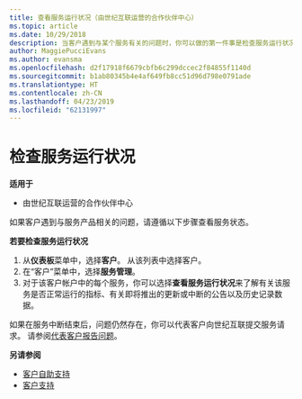 ```yaml
---
title: 查看服务运行状况（由世纪互联运营的合作伙伴中心）
ms.topic: article
ms.date: 10/29/2018
description: 当客户遇到与某个服务有关的问题时，你可以做的第一件事是检查服务运行状况。
author: MaggiePucciEvans
ms.author: evansma
ms.openlocfilehash: d2f17918f6679cbfb6c299dccec2f84855f1140d
ms.sourcegitcommit: b1ab80345b4e4af649fb8cc51d96d798e0791ade
ms.translationtype: HT
ms.contentlocale: zh-CN
ms.lasthandoff: 04/23/2019
ms.locfileid: "62131997"
---
```

# <a name="check-service-health"></a>检查服务运行状况

**适用于**

-   由世纪互联运营的合作伙伴中心


如果客户遇到与服务产品相关的问题，请遵循以下步骤查看服务状态。

**若要检查服务运行状况**

1.  从**仪表板**菜单中，选择**客户**。 从该列表中选择客户。
2.  在“客户”菜单中，选择**服务管理**。
3.  对于该客户帐户中的每个服务，你可以选择**查看服务运行状况**来了解有关该服务是否正常运行的指标、有关即将推出的更新或中断的公告以及历史记录数据。

如果在服务中断结束后，问题仍然存在，你可以代表客户向世纪互联提交服务请求。 请参阅[代表客户报告问题](report-problems-on-behalf-of-a-customer.md)。

**另请参阅**

-   [客户自助支持](customer-self-support.md)
-   [客户支持](customer-support.md)